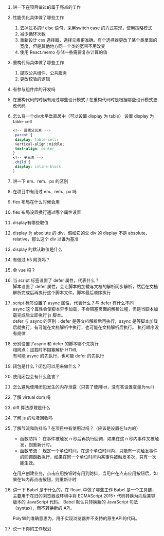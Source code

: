 1. 讲一下在项目做过的属于亮点的工作
2. 性能优化具体做了哪些工作
   1. 去掉过多的if else 语句，采用switch case 的方式实现，使用策略模式
   2. 减少循环次数
   3. 重新设计 css 选择器，选择元素更准确。有个选择器更改了某个类里面的宽度，但是其他地方同一个类的宽带不用改变
   4. 使用 React.memo 存储一些需要复杂计算的值
3. 重构代码具体做了哪些工作
   1. 提取公共组件、公共服务
   2. 更改校验的逻辑
4. 有参与组件库的开发吗
5. 在重构代码的时候有用过哪些设计模式 / 在重构代码时是根据哪些设计模式更改代码
6. 怎么将一个div水平垂直居中（可以设置 display 为 table）
   设置 display 为 table-cell
   ```css
   <!-- 设置父元素 -->
   .parent {
    display: table-cell;
    vertical-align：middle;
    text-align: center
   }
   <!-- 子元素 -->
   .child {
    display: inline-block
   }
   ```

7. 讲一下 em、rem、px 的区别
8. 在项目中有用过 em、rem、px 吗
9.  flex 布局在什么时候会用
10. flex 布局设置换行通过哪个属性设置
11. display有哪些取值
12. display 为 absolute 的 div，假如它的父 div 的 display 不是 absolute、relative，那么这个 div 以谁为基准
13. display 的默认取值是什么
14. 有做过 h5 网页吗？
15. 会 vue 吗？
16. 当 script 标签设置了 defer 属性，代表什么？  
    脚本设置了 defer 属性，会让脚本的加载与文档的解析同步解析，然后在文档解析完成后再执行这个脚本文件。脚本最后顺序执行
17. script 标签设置了 async 属性，代表什么？与 defer 有什么不同  
    async 这个属性会使脚本异步加载，不会阻塞页面的解析过程，但是当脚本加载完成后立即执行 js 脚本。    
    defer 与 async 的区别：defer 是等文档解析后再执行，async 是等脚本加载后就执行，有可能在文档解析中执行，也可能在文档解析后执行。
    执行顺序没有规律
18. 分别设置了async 和 defer 的脚本哪个先执行  
    相同点：加载时不阻塞解析 HTML  
    有可能 async 的先执行，也可能 defer 的先执行
19. 闭包是什么？闭包可以用来做什么？
20. 使用闭包会有什么危害？
21. 怎么避免使用闭包发生的内存泄露（只答了使用let，没有答设置变量为null）
22. 了解 virtual dom 吗
23. diff 算法原理是什么
24. 了解 js 的垃圾回收吗
25. 了解节流和防抖吗？在项目中有使用过吗？（应该是设置在1s内的）  
    * 函数防抖： 在事件被触发 n 秒后再执行回调，如果在这 n 秒内事件又被触发，则重新计时。
    * 函数节流： 规定一个单位时间，在这个单位时间内，只能有一次触发事件的回调函数执行，如果在同一个单位时间内某事件被触发多次，只有一次能生效。

    在用户创建业务，点击应用按钮时有用到防抖，当用户在点击应用按钮后，如果在1s内再点击按钮，则重新计时
26. 讲一下 Babel 是干什么的，在 React 中做了哪些工作
    Babel 是一个工具链，主要用于在旧的浏览器或环境中将 ECMAScript 2015+ 代码转换为向后兼容版本的 JavaScript 代码。
    Babel 默认只转换新的 JavaScript 句法（syntax），而不转换新的 API。

    Polyfill的准确意思为，用于实现浏览器并不支持的原生API的代码。

27. 说一下你的工作规划